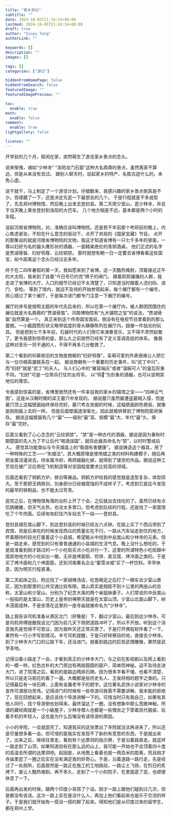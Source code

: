 ```yaml
---
title: "家乡游记"
subtitle: ""
date: 2024-10-05T21:24:54+08:00
lastmod: 2024-10-05T21:24:54+08:00
draft: true
author: "Xinyu Yang"
authorLink: ""

keywords: []
description: ""
images: []

tags: []
categories: ["游记"]

hiddenFromHomePage: false
hiddenFromSearch: false
featuredImage: ""
featuredImagePreview: ""

toc:
  enable: true
math:
  enable: false
comment:
  enable: true
lightgallery: false

license: ""
---
```


开学前的几个月，赋闲在家，突然萌生了游览家乡景点的念头。
<!--more-->

说来惭愧，诸如“少林寺” “洛阳龙门石窟”这种大名鼎鼎的景点，虽然离家不算远，但是从来没有去过。
跟别人聊天时，说起家乡的特产、名胜古迹什么的，未免心虚。

说干就干，马上制定了一个游览计划。仔细数来，我感兴趣的家乡景点倒真是不少。但琢磨了一下，还是决定先逛一下最想去的几个。
于是行程就差不多成型了，先去郑州博物馆，然后晚上出发去登封县。第二天爬少室山，逛少林寺，并且于当天晚上乘坐登封到洛阳的大巴车。
几个地方相差不远，基本都是两个小时的车程。

说起河南省博物院，对，准确应该叫博物院。还是若干年前那个考研前的晚上，内心焦虑紧张，不知在什么意念的驱动下，点开了央视的《国家宝藏》节目。
点开的那集说的就是河南省博物院的文物，我这才知道省博有一只七千多年的骨笛，一尊以妇好为名的猫头鹰形状的酒器，一面精美绝伦的青铜酒桌。
他们正式的名字是贾湖骨笛、妇好鸮尊、云纹铜禁。
那时就想有朝一日一定要去省博看看这些国宝，如今距离这个念头已经过去多年。

终于在二四年暑假的某一天，我如愿来到了省博。这一天酷热难耐，顶着接近正午的大太阳，我来到了挂着“今日号已约完”牌子的闸门。
跟着熙熙攘攘的人群，我走进了省博的大厅。入口的细节已经记不太清楚了，只知道当时跟着人流扫码、进门、安检。
等到了馆内，就迫不及待的开始参观起来，每个展厅都有一个编号，担心错过了某个展厅，于是每次进门都专门注意一下展厅的编号。

展厅的序号是按照主题的年代先后来的，所以在第一个展厅内，被人群团团围住的展位就是大名鼎鼎的“贾湖骨笛”。河南博物院有“九大镇院之宝”的说法，“贾湖骨笛”自然算是一个。
真正来到这个传奇国宝面前，倒没有在电视节目里看到的那么震撼。一小截圆筒形状又略带弧度的骨头静静陈列在展厅内，就像一件拙劣的玩具。
但是想到七千多年前，石器时代的人们用它来演奏音乐，又不得不肃然起敬了。更令我感到惊奇的是，那么久之前居然已经有了定义音调高低的体系。
像我这种对音乐一窍不通的人，不得不再多几分敬畏了。

第二个看到的仰慕依旧的文物是商朝的“妇好鸮尊”，呆萌可爱的外表很难让人把它与一位巾帼英雄联系在一起。
据说商朝有一个重要的历史事件，叫“武丁中兴”，而“妇好”就是“武丁”的夫人。
与人们心中的“雍容端庄”或者“温婉可人”的皇后形象不同，“妇好”可是一位带兵打仗的女将军。
以“鸮🦉”为形象的酒器，也可以说明其地位的尊崇。

令我感到惊喜的是，省博里居然还有一件来自我的家乡的镇馆之宝——“四神云气图”。这是从汉朝时期的梁王墓穴中发现的。
据说墓穴虽然屡遭盗墓贼入侵，但是墓穴顶上这幅壁画始终保存完好。墓穴考古发掘的时候，这幅壁画颜色艳丽，就像是刚刚画上去的一样。
但是后面壁画逐渐氧化，因此就被转移到了博物院密闭保存。
据说这幅壁画有几个“最”——级别“最”高、规模“最”大、年代“最”久、保存“最”完好。

后面又看到了心心念念的“云纹铜禁”。“禁”是一种古代的酒器，据说是因为春秋时期楚国的先人为了不让后代“喝酒误国”，就将此器具命名为“禁”，以时时警戒后人。
感觉其功能类似与今天烟盒上的“吸烟有害健康”。
据说铸造这个器具，用了一种特殊的工艺——“失蜡法”。其大概原理是使用蜡之类的材料构建模子，随后再把金属浇灌进去。待金属冷却，再把蜡融化掉，就得到了镂空的作品。据说这种工艺现在被广泛应用在飞机制造等对坚固程度要求比较高的领域。

后面还看到了铜鹤方炉，铁剑等展品。铜鹤方炉给我的感觉就是造型复杂，体型硕大。至于那把玉柄铁剑，剑身部分已经被腐蚀的不成样子了。考虑到它是迄今发现的最早的铁制品，也不能太过苛责。

逛完之后，在博物馆角落的台阶上开了个会，之后就出去找吃的了。虽然已经有点饥肠辘辘，但天气炎热，也没太多胃口。但考虑到后续的行程，还是找了一家面馆吃了个牛肉面。后续匆匆赶往汽车站去下一站——登封县。

登封县城在嵩山脚下，到达登封县的时候已经五六点钟。在路上买了个西瓜带到了宾馆，但是后来吃的时候发现西瓜的质量实在不行。一路从汽车站走到住的地方，怀着期待的目光打量着这个小县城，希望能从中找到中岳嵩山和少林寺的元素。但是一路走来，感觉到的只有普普通通的小县城的生活气息。晚上没什么想吃的，于是就准备到刚才路过的一个小吃街买点小吃对付一下。这里的所谓特色小吃街跟中国其他地方的小吃如出一辙，无非是烤面筋、煎饼、臭豆腐、烤冷面之类的。于是买了烤冷面和几个烤面筋，还到河南著名企业“蜜雪冰城”买了一杯饮料。早早休息，因为明天行程紧凑。

第二天起床之后，附近找了一家胡辣汤店，吃饱喝足之后打了一辆车去少室山景区，因为到那里的公共交通比较有限。嵩山其实是相距不到十公里的两座山的总称，太室山和少室山，分别为了纪念大禹的两个亲姐妹妻子。人们常说的中岳嵩山一般指的是太室山，历史上皇帝封禅祭天就是在太室山顶。少室山北面山脚下，树木茂密成林，于是坐落在这里的一座寺庙就被命名为“少林寺”。

路上我告诉司机准备从景区北门（好像是）下，翻过少室山，最后到达少林寺。可是司机师傅提醒我说北门因为前几天下雨把道路冲坏了，所以不开放。听到这个消息我先是觉得不可思议，因为我昨天还正常买票了。于是打开携程软件看了一下，果然有一行小字写到情况。辛亏司机提醒，于是只好转移目的地，直接去少林寺。到了少林寺大门口的公路下车，还没进门，就看到路边的巨型武僧雕像，果然是武学圣地。

记得沿着小路走了一会，才看到真正的少林寺大门，与之前在影视剧以及网上看到的一模一样。红色古朴的大门旁边有两扇圆圆的窗户，简单而神秘。迫不及待走进大门，进了院落之后，看到的是路边两排石碑。因为很多字看不懂，也看不清楚，所以只是走马观花的看了一遍。大概都是些历史名人、王侯将相的题字之类的。只记得最后有一块石碑，上面有金庸老爷子的题字。这位著名武侠小说家对少林寺的宣传可谓居功至伟。记得进门的时候有一些导游问我需不需要讲解，我本能的拒绝了。现在回想起来，是应该找个导游讲解一下的。可惜当时只有我自己，如果有其他人同行，找个导游倒也划得来。最终溜达了一圈，没有想象中那么宽敞神秘。所谓的藏经阁就是一个小破屋子，少林寺僧人也都是一些僧衣之下穿着现代服装、玩着手机的年轻人。这也是为什么后悔没有请导游的原因。

小小的寺院，一会就逛完了。知道我买的这张票出了寺院就没法再进来了，所以还是尽量想多看一会。但可惜的是我实在发现不了新的有意思的东西，于是就出来了。出来之后，继续往里走，看到有个达摩洞的指示牌，于是沿着路直走。就这样一路走到了山顶，如果知道目标在那么远的山上，我可能一开始也不会顶着四十度的高温去所谓的达摩洞吧。起因是，从地图上看着也就一两百米的距离，而且刚才寺庙里逛了一圈之后实在没有满足我的好奇心。于是，沿着道路一路行走，先是经过了一处厕所，后面居然是一路正在施工的工地路段，一路尘土飞扬，在烈日的炙烤下，直让人酷热难耐。再不多久，走到了一个小的院子，在里面逛了逛，也顺便休息了一下。

后面再出发的时候，跟两个印度小哥搭了个话。刚才一路上跟他们碰到过几次，但是都没有说话。这次一路上实在是没什么人，再加上他们看起来也是乐于交流的样子。于是我们就开始有一搭没一搭的聊了起来。得知他们是从印度过来的留学生，都在郑州上学。